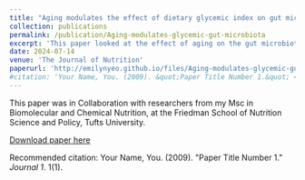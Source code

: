 ```yaml
---
title: "Aging modulates the effect of dietary glycemic index on gut microbiota composition in mice"
collection: publications
permalink: /publication/Aging-modulates-glycemic-gut-microbiota
excerpt: 'This paper looked at the effect of aging on the gut microbiota composition in mice fed a high-fat diet with different glycemic indices.'
date: 2024-07-14
venue: 'The Journal of Nutrition'
paperurl: 'http://emilynyeo.github.io/files/Aging-modulates-glycemic-gut-microbiota.pdf'
#citation: 'Your Name, You. (2009). &quot;Paper Title Number 1.&quot; <i>Journal 1</i>. 1(1).'
---
```

This paper was in Collaboration with researchers from my Msc in Biomolecular and Chemical Nutrition, at the Friedman School of Nutrition Science and Policy, Tufts University.

[Download paper here](http://academicpages.github.io/files/Aging-modulates-glycemic-gut-microbiota.pdf)

Recommended citation: Your Name, You. (2009). "Paper Title Number 1." <i>Journal 1</i>. 1(1).